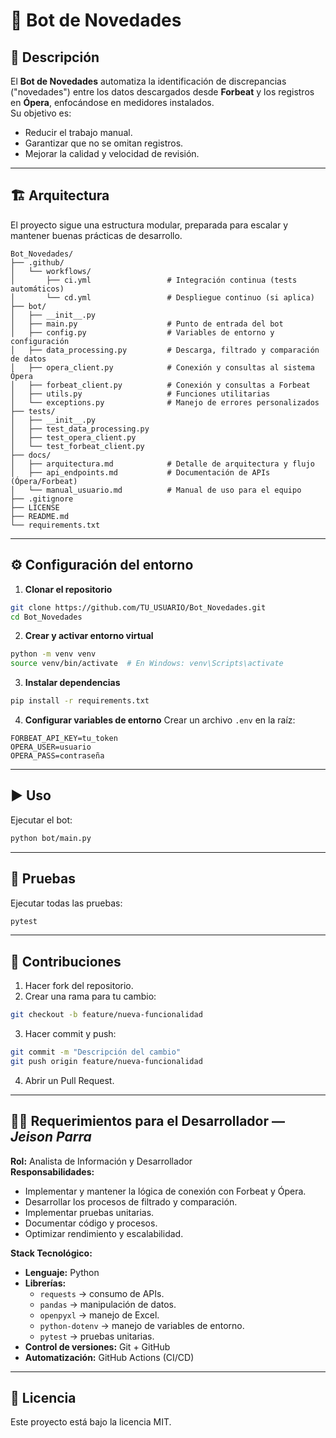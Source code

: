 # 🤖 Bot de Novedades

## 📌 Descripción
El **Bot de Novedades** automatiza la identificación de discrepancias ("novedades") entre los datos descargados desde **Forbeat** y los registros en **Ópera**, enfocándose en medidores instalados.  
Su objetivo es:
- Reducir el trabajo manual.
- Garantizar que no se omitan registros.
- Mejorar la calidad y velocidad de revisión.

---

## 🏗 Arquitectura
El proyecto sigue una estructura modular, preparada para escalar y mantener buenas prácticas de desarrollo.

```
Bot_Novedades/
├── .github/
│   └── workflows/
│       ├── ci.yml                 # Integración continua (tests automáticos)
│       └── cd.yml                 # Despliegue continuo (si aplica)
├── bot/
│   ├── __init__.py
│   ├── main.py                    # Punto de entrada del bot
│   ├── config.py                  # Variables de entorno y configuración
│   ├── data_processing.py         # Descarga, filtrado y comparación de datos
│   ├── opera_client.py            # Conexión y consultas al sistema Ópera
│   ├── forbeat_client.py          # Conexión y consultas a Forbeat
│   ├── utils.py                   # Funciones utilitarias
│   └── exceptions.py              # Manejo de errores personalizados
├── tests/
│   ├── __init__.py
│   ├── test_data_processing.py
│   ├── test_opera_client.py
│   └── test_forbeat_client.py
├── docs/
│   ├── arquitectura.md            # Detalle de arquitectura y flujo
│   ├── api_endpoints.md           # Documentación de APIs (Ópera/Forbeat)
│   └── manual_usuario.md          # Manual de uso para el equipo
├── .gitignore
├── LICENSE
├── README.md
└── requirements.txt
```

---

## ⚙️ Configuración del entorno
1. **Clonar el repositorio**
```bash
git clone https://github.com/TU_USUARIO/Bot_Novedades.git
cd Bot_Novedades
```

2. **Crear y activar entorno virtual**
```bash
python -m venv venv
source venv/bin/activate  # En Windows: venv\Scripts\activate
```

3. **Instalar dependencias**
```bash
pip install -r requirements.txt
```

4. **Configurar variables de entorno**
Crear un archivo `.env` en la raíz:
```env
FORBEAT_API_KEY=tu_token
OPERA_USER=usuario
OPERA_PASS=contraseña
```

---

## ▶️ Uso
Ejecutar el bot:
```bash
python bot/main.py
```

---

## 🧪 Pruebas
Ejecutar todas las pruebas:
```bash
pytest
```

---

## 🤝 Contribuciones
1. Hacer fork del repositorio.
2. Crear una rama para tu cambio:
```bash
git checkout -b feature/nueva-funcionalidad
```
3. Hacer commit y push:
```bash
git commit -m "Descripción del cambio"
git push origin feature/nueva-funcionalidad
```
4. Abrir un Pull Request.

---

## 👨‍💻 Requerimientos para el Desarrollador — *Jeison Parra*
**Rol:** Analista de Información y Desarrollador  
**Responsabilidades:**
- Implementar y mantener la lógica de conexión con Forbeat y Ópera.
- Desarrollar los procesos de filtrado y comparación.
- Implementar pruebas unitarias.
- Documentar código y procesos.
- Optimizar rendimiento y escalabilidad.

**Stack Tecnológico:**
- **Lenguaje:** Python
- **Librerías:**
  - `requests` → consumo de APIs.
  - `pandas` → manipulación de datos.
  - `openpyxl` → manejo de Excel.
  - `python-dotenv` → manejo de variables de entorno.
  - `pytest` → pruebas unitarias.
- **Control de versiones:** Git + GitHub
- **Automatización:** GitHub Actions (CI/CD)

---

## 📄 Licencia
Este proyecto está bajo la licencia MIT.
